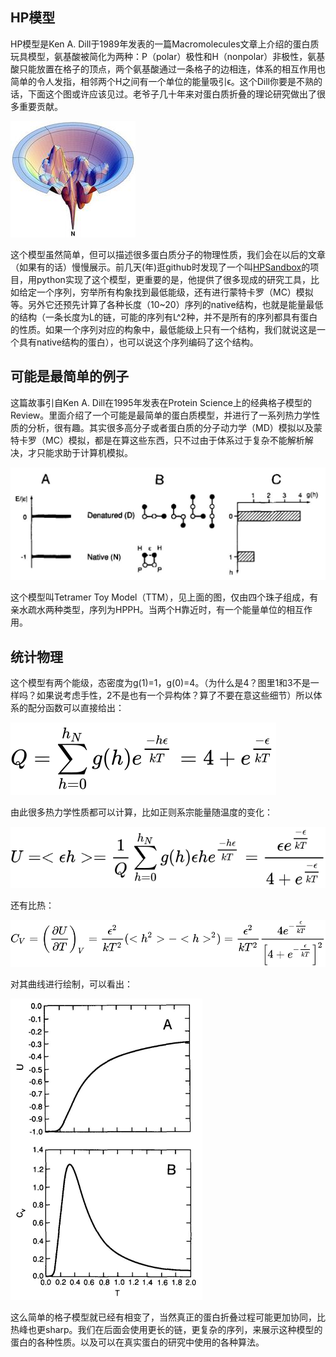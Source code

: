 ## HP模型

HP模型是Ken A. Dill于1989年发表的一篇Macromolecules文章上介绍的蛋白质玩具模型，氨基酸被简化为两种：P（polar）极性和H（nonpolar）非极性，氨基酸只能放置在格子的顶点，两个氨基酸通过一条格子的边相连，体系的相互作用也简单的令人发指，相邻两个H之间有一个单位的能量吸引ϵ。这个Dill你要是不熟的话，下面这个图或许应该见过。老爷子几十年来对蛋白质折叠的理论研究做出了很多重要贡献。

![img](pics/funnel.jpg)

这个模型虽然简单，但可以描述很多蛋白质分子的物理性质，我们会在以后的文章（如果有的话）慢慢展示。前几天(年)逛github时发现了一个叫[HPSandbox](https://link.zhihu.com/?target=https%3A//github.com/vvoelz/HPSandbox)的项目，用python实现了这个模型，更重要的是，他提供了很多现成的研究工具，比如给定一个序列，穷举所有构象找到最低能级，还有进行蒙特卡罗（MC）模拟等。另外它还预先计算了各种长度（10~20）序列的native结构，也就是能量最低的结构（一条长度为L的链，可能的序列有L^2种，并不是所有的序列都具有蛋白的性质。如果一个序列对应的构象中，最低能级上只有一个结构，我们就说这是一个具有native结构的蛋白），也可以说这个序列编码了这个结构。



## 可能是最简单的例子

这篇故事引自Ken A. Dill在1995年发表在Protein Science上的经典格子模型的Review。里面介绍了一个可能是最简单的蛋白质模型，并进行了一系列热力学性质的分析，很有趣。其实很多高分子或者蛋白质的分子动力学（MD）模拟以及蒙特卡罗（MC）模拟，都是在算这些东西，只不过由于体系过于复杂不能解析解决，才只能求助于计算机模拟。

<img src="pics/toy.jpg" alt="从（可能是）最简单的蛋白模型说起" style="zoom:50%;" />

这个模型叫Tetramer Toy Model（TTM），见上面的图，仅由四个珠子组成，有亲水疏水两种类型，序列为HPPH。当两个H靠近时，有一个能量单位的相互作用。



## 统计物理

这个模型有两个能级，态密度为g(1)=1，g(0)=4。（为什么是4？图里1和3不是一样吗？如果说考虑手性，2不是也有一个异构体？算了不要在意这些细节）所以体系的配分函数可以直接给出：

![](pics/equ1-1.svg)

由此很多热力学性质都可以计算，比如正则系宗能量随温度的变化：

![](pics/equ1-2.svg)

还有比热：

![](pics/equ1-3.svg)

对其曲线进行绘制，可以看出：

<img src="pics/fig1-1.jpg" style="zoom:50%;" />

这么简单的格子模型就已经有相变了，当然真正的蛋白折叠过程可能更加协同，比热峰也更sharp。我们在后面会使用更长的链，更复杂的序列，来展示这种模型的蛋白的各种性质。以及可以在真实蛋白的研究中使用的各种算法。

